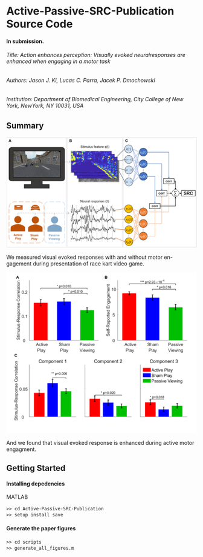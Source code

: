 # Active-Passive-SRC-Publication Source Code
#### In submission.

###### Title: Action enhances perception:  Visually evoked neuralresponses are enhanced when engaging in a motor task
###### Authors: Jason J. Ki, Lucas C. Parra, Jacek P. Dmochowski
###### Institution: Department of Biomedical Engineering, City College of New York, NewYork, NY 10031, USA

## Summary
<p align="center">
    <img src='output/figures/final/figure_1.png' width=600>
    <figcaption> We measured visual evoked responses with and without motor en-gagement during presentation of race kart video game.        </figcaption>
</p>

<p align="center">
    <img src='output/figures/final/figure_3.png' width=600 />
    <figcaption> And we found that visual evoked response is enhanced during active motor engagment. </figcaption>
</p>

## Getting Started
#### Installing depedencies

MATLAB
```
>> cd Active-Passive-SRC-Publication
>> setup install save
````

#### Generate the paper figures
```
>> cd scripts
>> generate_all_figures.m
```
